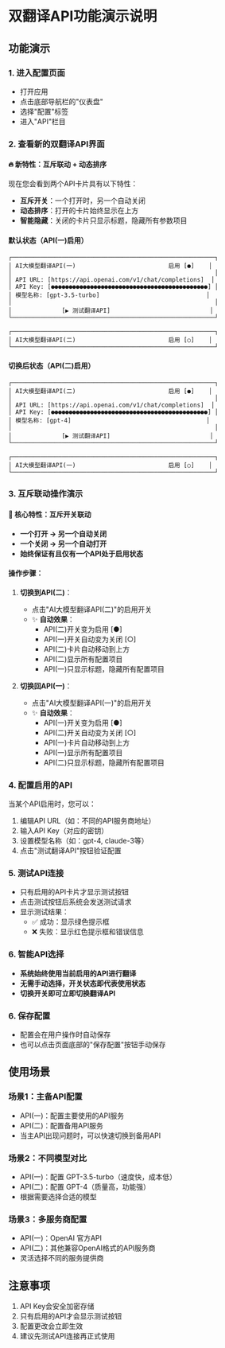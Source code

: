 # 双翻译API功能演示说明

## 功能演示

### 1. 进入配置页面
- 打开应用
- 点击底部导航栏的"仪表盘"
- 选择"配置"标签
- 进入"API"栏目

### 2. 查看新的双翻译API界面

#### 🔥 新特性：互斥联动 + 动态排序

现在您会看到两个API卡片具有以下特性：
- **互斥开关**：一个打开时，另一个自动关闭
- **动态排序**：打开的卡片始终显示在上方
- **智能隐藏**：关闭的卡片只显示标题，隐藏所有参数项目

#### 默认状态（API(一)启用）
```
┌─────────────────────────────────────────────────────────┐
│ AI大模型翻译API(一)                          启用 [●]    │
│                                                         │
│ API URL: [https://api.openai.com/v1/chat/completions]  │
│ API Key: [●●●●●●●●●●●●●●●●●●●●●●●●●●●●●●●●●●●●●●●●●●●●] │
│ 模型名称: [gpt-3.5-turbo]                              │
│                                                         │
│              [▶ 测试翻译API]                            │
└─────────────────────────────────────────────────────────┘

┌─────────────────────────────────────────────────────────┐
│ AI大模型翻译API(二)                          启用 [○]    │
└─────────────────────────────────────────────────────────┘
```

#### 切换后状态（API(二)启用）
```
┌─────────────────────────────────────────────────────────┐
│ AI大模型翻译API(二)                          启用 [●]    │
│                                                         │
│ API URL: [https://api.openai.com/v1/chat/completions]  │
│ API Key: [●●●●●●●●●●●●●●●●●●●●●●●●●●●●●●●●●●●●●●●●●●●●] │
│ 模型名称: [gpt-4]                                      │
│                                                         │
│              [▶ 测试翻译API]                            │
└─────────────────────────────────────────────────────────┘

┌─────────────────────────────────────────────────────────┐
│ AI大模型翻译API(一)                          启用 [○]    │
└─────────────────────────────────────────────────────────┘
```

### 3. 互斥联动操作演示

#### 🎯 核心特性：互斥开关联动
- **一个打开 → 另一个自动关闭**
- **一个关闭 → 另一个自动打开**
- **始终保证有且仅有一个API处于启用状态**

#### 操作步骤：
1. **切换到API(二)**：
   - 点击"AI大模型翻译API(二)"的启用开关
   - ✨ **自动效果**：
     - API(二)开关变为启用 [●]
     - API(一)开关自动变为关闭 [○]
     - API(二)卡片自动移动到上方
     - API(二)显示所有配置项目
     - API(一)只显示标题，隐藏所有配置项目

2. **切换回API(一)**：
   - 点击"AI大模型翻译API(一)"的启用开关
   - ✨ **自动效果**：
     - API(一)开关变为启用 [●]
     - API(二)开关自动变为关闭 [○]
     - API(一)卡片自动移动到上方
     - API(一)显示所有配置项目
     - API(二)只显示标题，隐藏所有配置项目

### 4. 配置启用的API
当某个API启用时，您可以：
1. 编辑API URL（如：不同的API服务商地址）
2. 输入API Key（对应的密钥）
3. 设置模型名称（如：gpt-4, claude-3等）
4. 点击"测试翻译API"按钮验证配置

### 5. 测试API连接
- 只有启用的API卡片才显示测试按钮
- 点击测试按钮后系统会发送测试请求
- 显示测试结果：
  - ✅ 成功：显示绿色提示框
  - ❌ 失败：显示红色提示框和错误信息

### 6. 智能API选择
- **系统始终使用当前启用的API进行翻译**
- **无需手动选择，开关状态即代表使用状态**
- **切换开关即可立即切换翻译API**

### 6. 保存配置
- 配置会在用户操作时自动保存
- 也可以点击页面底部的"保存配置"按钮手动保存

## 使用场景

### 场景1：主备API配置
- API(一)：配置主要使用的API服务
- API(二)：配置备用API服务
- 当主API出现问题时，可以快速切换到备用API

### 场景2：不同模型对比
- API(一)：配置 GPT-3.5-turbo（速度快，成本低）
- API(二)：配置 GPT-4（质量高，功能强）
- 根据需要选择合适的模型

### 场景3：多服务商配置
- API(一)：OpenAI 官方API
- API(二)：其他兼容OpenAI格式的API服务商
- 灵活选择不同的服务提供商

## 注意事项
1. API Key会安全加密存储
2. 只有启用的API才会显示测试按钮
3. 配置更改会立即生效
4. 建议先测试API连接再正式使用